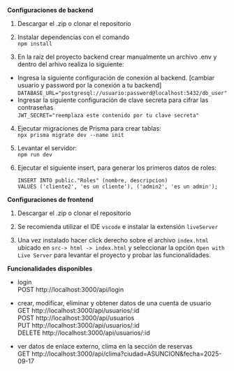 **Configuraciones de backend**

1. Descargar el .zip o clonar el repositorio

2. Instalar dependencias con el comando \
`npm install`

3. En la raíz del proyecto backend crear manualmente un archivo .env y dentro del arhivo realiza lo siguiente:
* Ingresa la siguiente configuración de conexión al backend. [cambiar usuario y password por la conexión a tu backend] \
`DATABASE_URL="postgresql://usuario:password@localhost:5432/db_user"`
* Ingresar la siguiente configuración de clave secreta para cifrar las contraseñas \
`JWT_SECRET="reemplaza este contenido por tu clave secreta"`

4. Ejecutar migraciones de Prisma para crear tablas: \
`npx prisma migrate dev --name init`

5. Levantar el servidor: \
`npm run dev`

6. Ejecutar el siguiente insert, para generar los primeros datos de roles:
    ```
    INSERT INTO public."Roles" (nombre, descripcion)
    VALUES ('cliente2', 'es un cliente'), ('admin2', 'es un admin'); 
    ```

**Configuraciones de frontend**

1. Descargar el .zip o clonar el repositorio

2. Se recomienda utilizar el IDE `vscode` e instalar la extensión `liveServer`

3. Una vez instalado hacer click derecho sobre el archivo `index.html` ubicado en `src-> html -> index.html` y seleccionar la opción `Open with Live Server` para levantar el proyecto y probar las funcionalidades.

**Funcionalidades disponibles** 
* login \
POST http://localhost:3000/api/login
* crear, modificar, eliminar y obtener datos de una cuenta de usuario \
GET http://localhost:3000/api/usuarios/:id \
POST http://localhost:3000/api/usuarios \
PUT http://localhost:3000/api/usuarios/:id \
DELETE http://localhost:3000/api/usuarios/:id

* ver datos de enlace externo, clima en la sección de reservas \
GET http://localhost:3000/api/clima?ciudad=ASUNCION&fecha=2025-09-17
